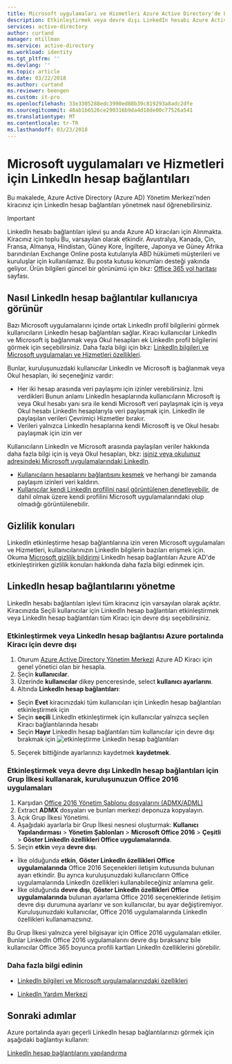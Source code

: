 ```yaml
---
title: Microsoft uygulamaları ve Hizmetleri Azure Active Directory'de LinkedIn bağlantılarında etkinleştirme | Microsoft Docs
description: Etkinleştirmek veya devre dışı LinkedIn hesabı Azure Active Directory'de Microsoft uygulamaları bağlantılarında açıklanmaktadır
services: active-directory
author: curtand
manager: mtillman
ms.service: active-directory
ms.workload: identity
ms.tgt_pltfrm: ''
ms.devlang: ''
ms.topic: article
ms.date: 03/22/2018
ms.author: curtand
ms.reviewer: beengen
ms.custom: it-pro
ms.openlocfilehash: 33e3305288edc3990ed88b39c819293a8adc2dfe
ms.sourcegitcommit: 48ab1b6526ce290316b9da4d18de00c77526a541
ms.translationtype: MT
ms.contentlocale: tr-TR
ms.lasthandoff: 03/23/2018
---
```

# <a name="linkedin-account-connections-for-microsoft-apps-and-services"></a>Microsoft uygulamaları ve Hizmetleri için LinkedIn hesap bağlantıları
Bu makalede, Azure Active Directory (Azure AD) Yönetim Merkezi'nden kiracınız için LinkedIn hesap bağlantıları yönetmek nasıl öğrenebilirsiniz. 

> [!IMPORTANT]
> LinkedIn hesabı bağlantıları işlevi şu anda Azure AD kiracıları için Alınmakta. Kiracınız için toplu Bu, varsayılan olarak etkindir. Avustralya, Kanada, Çin, Fransa, Almanya, Hindistan, Güney Kore, İngiltere, Japonya ve Güney Afrika barındırılan Exchange Online posta kutularıyla ABD hükümeti müşterileri ve kuruluşlar için kullanılamaz. Bu posta kutusu konumları desteği yakında geliyor.  Ürün bilgileri güncel bir görünümü için bkz: [Office 365 yol haritası](https://products.office.com/business/office-365-roadmap?filters=%26freeformsearch=linkedin#abc) sayfası.

## <a name="how-linkedin-account-connections-appear-to-the-user"></a>Nasıl LinkedIn hesap bağlantılar kullanıcıya görünür
Bazı Microsoft uygulamalarını içinde ortak LinkedIn profil bilgilerini görmek kullanıcıların LinkedIn hesap bağlantıları sağlar. Kiracı kullanıcılar LinkedIn ve Microsoft iş bağlanmak veya Okul hesapları ek LinkedIn profil bilgilerini görmek için seçebilirsiniz. Daha fazla bilgi için bkz: [LinkedIn bilgileri ve Microsoft uygulamaları ve Hizmetleri özellikleri](https://go.microsoft.com/fwlink/?linkid=850740).

Bunlar, kuruluşunuzdaki kullanıcılar LinkedIn ve Microsoft iş bağlanmak veya Okul hesapları, iki seçeneğiniz vardır: 
* Her iki hesap arasında veri paylaşımı için izinler verebilirsiniz. İzni verdikleri Bunun anlamı LinkedIn hesaplarında kullanıcıların Microsoft iş veya Okul hesabı yanı sıra ile kendi Microsoft veri paylaşmak için iş veya Okul hesabı LinkedIn hesaplarıyla veri paylaşmak için. LinkedIn ile paylaşılan verileri Çevrimiçi Hizmetler bırakır. 
* Verileri yalnızca LinkedIn hesaplarına kendi Microsoft iş ve Okul hesabı paylaşmak için izin ver

Kullanıcıların LinkedIn ve Microsoft arasında paylaşılan veriler hakkında daha fazla bilgi için iş veya Okul hesapları, bkz: [işiniz veya okulunuz adresindeki Microsoft uygulamalarındaki LinkedIn](https://www.linkedin.com/help/linkedin/answer/84077). 
* [Kullanıcıların hesaplarını bağlantısını kesmek](https://www.linkedin.com/help/linkedin/answer/85097) ve herhangi bir zamanda paylaşım izinleri veri kaldırın. 
* [Kullanıcılar kendi LinkedIn profilini nasıl görüntülenen denetleyebilir](https://www.linkedin.com/help/linkedin/answer/83), de dahil olmak üzere kendi profilini Microsoft uygulamalarındaki olup olmadığı görüntülenebilir.

## <a name="privacy-considerations"></a>Gizlilik konuları
LinkedIn etkinleştirme hesap bağlantılarına izin veren Microsoft uygulamaları ve Hizmetleri, kullanıcılarınızın LinkedIn bilgilerin bazıları erişmek için. Okuma [Microsoft gizlilik bildirimi](https://privacy.microsoft.com/privacystatement/) LinkedIn hesap bağlantıları Azure AD'de etkinleştirirken gizlilik konuları hakkında daha fazla bilgi edinmek için. 

## <a name="manage-linkedin-account-connections"></a>LinkedIn hesap bağlantılarını yönetme
LinkedIn hesabı bağlantıları işlevi tüm kiracınız için varsayılan olarak açıktır. Kiracınızda Seçili kullanıcılar için LinkedIn hesap bağlantıları etkinleştirmek veya LinkedIn hesap bağlantıları tüm Kiracı için devre dışı seçebilirsiniz. 

### <a name="enable-or-disable-linkedin-account-connection-for-your-tenant-in-the-azure-portal"></a>Etkinleştirmek veya LinkedIn hesap bağlantısı Azure portalında Kiracı için devre dışı

1. Oturum [Azure Active Directory Yönetim Merkezi](https://aad.portal.azure.com/) Azure AD Kiracı için genel yönetici olan bir hesapla.
2. Seçin **kullanıcılar**.
3. Üzerinde **kullanıcılar** dikey penceresinde, select **kullanıcı ayarlarını**.
4. Altında **LinkedIn hesap bağlantıları**:
  * Seçin **Evet** kiracınızdaki tüm kullanıcıları için LinkedIn hesap bağlantıları etkinleştirmek için
  * Seçin **seçili** LinkedIn etkinleştirmek için kullanıcılar yalnızca seçilen Kiracı bağlantılarında hesabı
  * Seçin **Hayır** LinkedIn hesap bağlantıları tüm kullanıcılar için devre dışı bırakmak için ![etkinleştirme LinkedIn hesap bağlantıları](./media/linkedin-integration/LinkedIn-integration.png)
5. Seçerek bittiğinde ayarlarınızı kaydetmek **kaydetmek**.

### <a name="enable-or-disable-linkedin-account-connections-for-your-organizations-office-2016-apps-using-group-policy"></a>Etkinleştirmek veya devre dışı LinkedIn hesap bağlantıları için Grup İlkesi kullanarak, kuruluşunuzun Office 2016 uygulamaları

1. Karşıdan [Office 2016 Yönetim Şablonu dosyalarını (ADMX/ADML)](https://www.microsoft.com/download/details.aspx?id=49030)
2. Extract **ADMX** dosyaları ve bunları merkezi deponuza kopyalayın.
3. Açık Grup İlkesi Yönetimi.
4. Aşağıdaki ayarlarla bir Grup İlkesi nesnesi oluşturmak: **Kullanıcı Yapılandırması** > **Yönetim Şablonları** > **Microsoft Office 2016**  >  **Çeşitli** > **Göster LinkedIn özellikleri Office uygulamalarında**.
5. Seçin **etkin** veya **devre dışı**.
  * İlke olduğunda **etkin**, **Göster LinkedIn özellikleri Office uygulamalarında** Office 2016 Seçenekleri iletişim kutusunda bulunan ayarı etkindir. Bu ayrıca kuruluşunuzdaki kullanıcıların Office uygulamalarında LinkedIn özellikleri kullanabileceğiniz anlamına gelir.
  * İlke olduğunda **devre dışı**, **Göster LinkedIn özellikleri Office uygulamalarında** bulunan ayarlama Office 2016 seçeneklerinde iletişim devre dışı durumuna ayarlanır ve son kullanıcılar, bu ayar değiştiremiyor. Kuruluşunuzdaki kullanıcılar, Office 2016 uygulamalarında LinkedIn özellikleri kullanamazsınız. 

Bu Grup İlkesi yalnızca yerel bilgisayar için Office 2016 uygulamaları etkiler. Bunlar LinkedIn Office 2016 uygulamalarını devre dışı bıraksanız bile kullanıcılar Office 365 boyunca profili kartları LinkedIn özelliklerini görebilir. 

### <a name="learn-more"></a>Daha fazla bilgi edinin 
* [LinkedIn bilgileri ve Microsoft uygulamalarınızdaki özellikleri](https://go.microsoft.com/fwlink/?linkid=850740)

* [LinkedIn Yardım Merkezi](https://www.linkedin.com/help/linkedin)

## <a name="next-steps"></a>Sonraki adımlar
Azure portalında ayarı geçerli LinkedIn hesap bağlantılarınızı görmek için aşağıdaki bağlantıyı kullanın:

[LinkedIn hesap bağlantılarını yapılandırma](https://aad.portal.azure.com/#blade/Microsoft_AAD_IAM/UserManagementMenuBlade/UserSettings) 